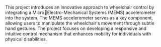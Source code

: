 This project introduces an innovative approach to wheelchair control by integrating a MicroElectro-Mechanical Systems (MEMS) accelerometer into the system. The MEMS accelerometer serves as a key component, allowing users to manipulate the wheelchair's movement through subtle hand gestures. The project focuses on developing a responsive and intuitive control mechanism that enhances mobility for individuals with physical disabilities.

